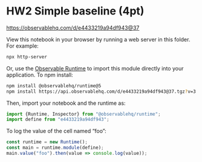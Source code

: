 # HW2 Simple baseline (4pt)

https://observablehq.com/d/e4433219a94df943@37

View this notebook in your browser by running a web server in this folder. For
example:

~~~sh
npx http-server
~~~

Or, use the [Observable Runtime](https://github.com/observablehq/runtime) to
import this module directly into your application. To npm install:

~~~sh
npm install @observablehq/runtime@5
npm install https://api.observablehq.com/d/e4433219a94df943@37.tgz?v=3
~~~

Then, import your notebook and the runtime as:

~~~js
import {Runtime, Inspector} from "@observablehq/runtime";
import define from "e4433219a94df943";
~~~

To log the value of the cell named “foo”:

~~~js
const runtime = new Runtime();
const main = runtime.module(define);
main.value("foo").then(value => console.log(value));
~~~
